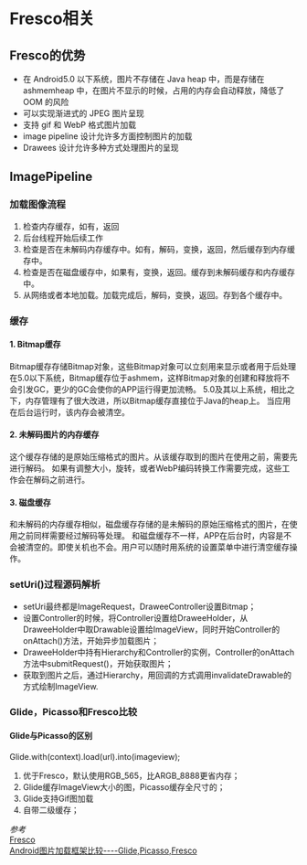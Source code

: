 # Fresco相关

## Fresco的优势

- 在 Android5.0 以下系统，图片不存储在 Java heap 中，而是存储在 ashmemheap 中，在图片不显示的时候，占用的内存会自动释放，降低了 OOM 的风险
- 可以实现渐进式的 JPEG 图片呈现
- 支持 gif 和 WebP 格式图片加载
- image pipeline 设计允许多方面控制图片的加载
- Drawees 设计允许多种方式处理图片的呈现

## ImagePipeline
### 加载图像流程

1. 检查内存缓存，如有，返回
2. 后台线程开始后续工作
3. 检查是否在未解码内存缓存中。如有，解码，变换，返回，然后缓存到内存缓存中。
4. 检查是否在磁盘缓存中，如果有，变换，返回。缓存到未解码缓存和内存缓存中。
5. 从网络或者本地加载。加载完成后，解码，变换，返回。存到各个缓存中。

### 缓存

#### 1. Bitmap缓存
Bitmap缓存存储Bitmap对象，这些Bitmap对象可以立刻用来显示或者用于后处理
在5.0以下系统，Bitmap缓存位于ashmem，这样Bitmap对象的创建和释放将不会引发GC，更少的GC会使你的APP运行得更加流畅。
5.0及其以上系统，相比之下，内存管理有了很大改进，所以Bitmap缓存直接位于Java的heap上。
当应用在后台运行时，该内存会被清空。
#### 2. 未解码图片的内存缓存
这个缓存存储的是原始压缩格式的图片。从该缓存取到的图片在使用之前，需要先进行解码。
如果有调整大小，旋转，或者WebP编码转换工作需要完成，这些工作会在解码之前进行。
#### 3. 磁盘缓存
和未解码的内存缓存相似，磁盘缓存存储的是未解码的原始压缩格式的图片，在使用之前同样需要经过解码等处理。
和磁盘缓存不一样，APP在后台时，内容是不会被清空的。即使关机也不会。用户可以随时用系统的设置菜单中进行清空缓存操作。

### setUri()过程源码解析

- setUri最终都是ImageRequest，DraweeController设置Bitmap；
- 设置Controller的时候，将Controller设置给DraweeHolder，从DraweeHolder中取Drawable设置给ImageView，同时开始Controller的onAttach()方法，开始异步加载图片；
- DraweeHolder中持有Hierarchy和Controller的实例，Controller的onAttach方法中submitRequest()，开始获取图片；
- 获取到图片之后，通过Hierarchy，用回调的方式调用invalidateDrawable的方式绘制ImageView.

### Glide，Picasso和Fresco比较

#### Glide与Picasso的区别
 Glide.with(context).load(url).into(imageview);
1. 优于Fresco，默认使用RGB_565，比ARGB_8888更省内存；
2. Glide缓存ImageView大小的图，Picasso缓存全尺寸的；
3. Glide支持Gif图加载
4. 自带二级缓存；

*参考*</br>
[Fresco](https://www.fresco-cn.org/docs/intro-image-pipeline.html)</br>
[Android图片加载框架比较----Glide,Picasso,Fresco](http://blog.csdn.net/hong_geek/article/details/49849339)
